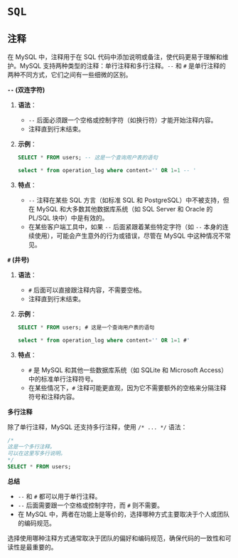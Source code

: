 # `SQL`



## 注释

在 MySQL 中，注释用于在 SQL 代码中添加说明或备注，使代码更易于理解和维护。MySQL 支持两种类型的注释：单行注释和多行注释。`--` 和 `#` 是单行注释的两种不同方式，它们之间有一些细微的区别。

**`--` (双连字符)**

1. **语法**：

   - `--` 后面必须跟一个空格或控制字符（如换行符）才能开始注释内容。
   - 注释直到行末结束。

2. **示例**：

   ```sql
   SELECT * FROM users; -- 这是一个查询用户表的语句
   
   select * from operation_log where content='' OR 1=1 -- '
   ```

3. **特点**：

   - `--` 注释在某些 SQL 方言（如标准 SQL 和 PostgreSQL）中不被支持，但在 MySQL 和大多数其他数据库系统（如 SQL Server 和 Oracle 的 PL/SQL 块中）中是有效的。
   - 在某些客户端工具中，如果 `--` 后面紧跟着某些特定字符（如 `--` 本身的连续使用），可能会产生意外的行为或错误，尽管在 MySQL 中这种情况不常见。

**`#` (井号)**

1. **语法**：

   - `#` 后面可以直接跟注释内容，不需要空格。
   - 注释直到行末结束。

2. **示例**：

   ```sql
   SELECT * FROM users; # 这是一个查询用户表的语句
   
   select * from operation_log where content='' OR 1=1 #'
   ```

3. **特点**：

   - `#` 是 MySQL 和其他一些数据库系统（如 SQLite 和 Microsoft Access）中的标准单行注释符号。
   - 在某些情况下，`#` 注释可能更直观，因为它不需要额外的空格来分隔注释符号和注释内容。

**多行注释**

除了单行注释，MySQL 还支持多行注释，使用 `/* ... */` 语法：

```sql
/*
这是一个多行注释。
可以在这里写多行说明。
*/
SELECT * FROM users;
```

**总结**

- `--` 和 `#` 都可以用于单行注释。
- `--` 后面需要跟一个空格或控制字符，而 `#` 则不需要。
- 在 MySQL 中，两者在功能上是等价的，选择哪种方式主要取决于个人或团队的编码规范。

选择使用哪种注释方式通常取决于团队的偏好和编码规范，确保代码的一致性和可读性是最重要的。